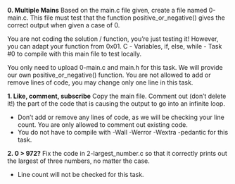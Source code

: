 **0. Multiple Mains**
Based on the main.c file given, create a file named 0-main.c. This file must test that the function positive_or_negative() gives the correct output when given a case of 0.

You are not coding the solution / function, you’re just testing it! However, you can adapt your function from 0x01. C - Variables, if, else, while - Task #0 to compile with this main file to test locally.

You only need to upload 0-main.c and main.h for this task. We will provide our own positive_or_negative() function.
You are not allowed to add or remove lines of code, you may change only one line in this task.

**1. Like, comment, subscribe**
Copy the main file. Comment out (don’t delete it!) the part of the code that is causing the output to go into an infinite loop.
- Don’t add or remove any lines of code, as we will be checking your line count. You are only allowed to comment out existing code.
- You do not have to compile with -Wall -Werror -Wextra -pedantic for this task.

**2. 0 > 972?**
Fix the code in 2-largest_number.c so that it correctly prints out the largest of three numbers, no matter the case.
- Line count will not be checked for this task.
